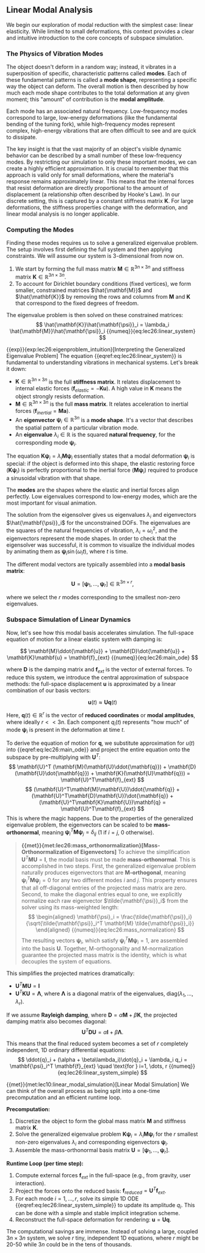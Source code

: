 ## Linear Modal Analysis

We begin our exploration of modal reduction with the simplest case: linear elasticity. While limited to small deformations, this context provides a clear and intuitive introduction to the core concepts of subspace simulation.

### The Physics of Vibration Modes

The object doesn't deform in a random way; instead, it vibrates in a superposition of specific, characteristic patterns called **modes**. Each of these fundamental patterns is called a **mode shape**, representing a specific way the object can deform. The overall motion is then described by how much each mode shape contributes to the total deformation at any given moment; this "amount" of contribution is the **modal amplitude**.

Each mode has an associated natural frequency. Low-frequency modes correspond to large, low-energy deformations (like the fundamental bending of the tuning fork), while high-frequency modes represent complex, high-energy vibrations that are often difficult to see and are quick to dissipate.

The key insight is that the vast majority of an object's visible dynamic behavior can be described by a small number of these low-frequency modes. By restricting our simulation to only these important modes, we can create a highly efficient approximation. It is crucial to remember that this approach is valid only for small deformations, where the material's response remains approximately linear. This means that the internal forces that resist deformation are directly proportional to the amount of displacement (a relationship often described by Hooke's Law). In our discrete setting, this is captured by a constant stiffness matrix $\mathbf{K}$. For large deformations, the stiffness properties change with the deformation, and linear modal analysis is no longer applicable.


### Computing the Modes

Finding these modes requires us to solve a generalized eigenvalue problem. The setup involves first defining the full system and then applying constraints. We will assume our system is 3-dimensional from now on.
1. We start by forming the full mass matrix $\mathbf{M} \in \mathbb{R}^{3n \times 3n}$ and stiffness matrix $\mathbf{K} \in \mathbb{R}^{3n \times 3n}$.
2. To account for Dirichlet boundary conditions (fixed vertices), we form smaller, constrained matrices $\hat{\mathbf{M}}$ and $\hat{\mathbf{K}}$ by removing the rows and columns from $\mathbf{M}$ and $\mathbf{K}$ that correspond to the fixed degrees of freedom.

The eigenvalue problem is then solved on these constrained matrices:
$$
\hat{\mathbf{K}}\hat{\mathbf{\psi}}_i = \lambda_i \hat{\mathbf{M}}\hat{\mathbf{\psi}}_i
{{numeq}}{eq:lec26:linear_system}
$$

{{exp}}{exp:lec26:eigenproblem_intuition}[Interpreting the Generalized Eigenvalue Problem]
The equation {{eqref:eq:lec26:linear_system}} is fundamental to understanding vibrations in mechanical systems. Let's break it down:
*   $\mathbf{K} \in \mathbb{R}^{3n \times 3n}$ is the full **stiffness matrix**. It relates displacement to internal elastic forces ($\mathbf{f}_{elastic} = -\mathbf{K}\mathbf{u}$). A high value in $\mathbf{K}$ means the object strongly resists deformation.
*   $\mathbf{M} \in \mathbb{R}^{3n \times 3n}$ is the full **mass matrix**. It relates acceleration to inertial forces ($\mathbf{f}_{inertial} = \mathbf{M}\mathbf{a}$).
*   An **eigenvector** $\mathbf{\psi}_i \in \mathbb{R}^{3n}$ is a **mode shape**. It's a vector that describes the spatial pattern of a particular vibration mode.
*   An **eigenvalue** $\lambda_i \in \mathbb{R}$ is the squared **natural frequency**, for the corresponding mode $\mathbf{\psi}_i$.

The equation $\mathbf{K}\mathbf{\psi}_i = \lambda_i \mathbf{M}\mathbf{\psi}_i$ essentially states that a modal deformation $\mathbf{\psi}_i$ is special: if the object is deformed into this shape, the elastic restoring force ($\mathbf{K}\mathbf{\psi}_i$) is perfectly proportional to the inertial force ($\mathbf{M}\mathbf{\psi}_i$) required to produce a sinusoidal vibration with that shape.

The **modes** are the shapes where the elastic and inertial forces align perfectly. Low eigenvalues correspond to low-energy modes, which are the most important for visual animation.

The solution from the eigensolver gives us eigenvalues $\lambda_i$ and eigenvectors $\hat{\mathbf{\psi}}_i$ for the unconstrained DOFs. The eigenvalues are the squares of the natural frequencies of vibration, $\lambda_i = \omega_i^2$, and the eigenvectors represent the mode shapes. In order to check that the eigensolver was successful, it is common to visualize the individual modes by animating them as $\mathbf{\psi}_i\sin(\omega_i t)$, where $t$ is time.

The different modal vectors are typically assembled into a **modal basis matrix**:

$$
\mathbf{U} = [\mathbf{\psi}_1, \dots, \mathbf{\psi}_r] \in \mathbb{R}^{3n \times r},
$$ 

where we select the $r$ modes corresponding to the smallest non-zero eigenvalues. 



### Subspace Simulation of Linear Dynamics

Now, let's see how this modal basis accelerates simulation. The full-space equation of motion for a linear elastic system with damping is:

$$
\mathbf{M}\ddot{\mathbf{u}} + \mathbf{D}\dot{\mathbf{u}} + \mathbf{K}\mathbf{u} = \mathbf{f}_{ext}
{{numeq}}{eq:lec26:main_ode}
$$

where $\mathbf{D}$ is the damping matrix and $\mathbf{f}_{ext}$ is the vector of external forces. To reduce this system, we introduce the central approximation of subspace methods: the full-space displacement $\mathbf{u}$ is approximated by a linear combination of our basis vectors:

$$
\mathbf{u}(t) \approx \mathbf{U}\mathbf{q}(t)
$$

Here, $\mathbf{q}(t) \in \mathbb{R}^r$ is the vector of **reduced coordinates** or **modal amplitudes**, where ideally $r << 3n$. Each component $q_i(t)$ represents "how much" of mode $\mathbf{\psi}_i$ is present in the deformation at time $t$.

To derive the equation of motion for $\mathbf{q}$, we substitute approximation for $u(t)$ into {{eqref:eq:lec26:main_ode}} and project the entire equation onto the subspace by pre-multiplying with $\mathbf{U}^T$:
$$
\mathbf{U}^T (\mathbf{M}(\mathbf{U}\ddot{\mathbf{q}}) + \mathbf{D}(\mathbf{U}\dot{\mathbf{q}}) + \mathbf{K}(\mathbf{U}\mathbf{q})) = \mathbf{U}^T\mathbf{f}_{ext}
$$
$$
(\mathbf{U}^T\mathbf{M}\mathbf{U})\ddot{\mathbf{q}} + (\mathbf{U}^T\mathbf{D}\mathbf{U})\dot{\mathbf{q}} + (\mathbf{U}^T\mathbf{K}\mathbf{U})\mathbf{q} = \mathbf{U}^T\mathbf{f}_{ext}
$$
This is where the magic happens. Due to the properties of the generalized eigenvalue problem, the eigenvectors can be scaled to be **mass-orthonormal**, meaning $\mathbf{\psi}_i^T\mathbf{M}\mathbf{\psi}_j = \delta_{ij}$ (1 if $i=j$, 0 otherwise).



> **{{met}}{met:lec26:mass_orthonormalization}[Mass-Orthonormalization of Eigenvectors]**
To achieve the simplification $\mathbf{U}^T\mathbf{M}\mathbf{U} = \mathbf{I}$, the modal basis must be made **mass-orthonormal**. This is accomplished in two steps. First, the generalized eigenvalue problem naturally produces eigenvectors that are **M-orthogonal**, meaning $\mathbf{\psi}_i^T \mathbf{M} \mathbf{\psi}_j = 0$ for any two different modes $i$ and $j$. This property ensures that all off-diagonal entries of the projected mass matrix are zero. Second, to make the diagonal entries equal to one, we explicitly normalize each raw eigenvector $\tilde{\mathbf{\psi}}_i$ from the solver using its mass-weighted length:
$$
\begin{aligned}
    \mathbf{\psi}_i = \frac{\tilde{\mathbf{\psi}}_i}{\sqrt{\tilde{\mathbf{\psi}}_i^T \mathbf{M} \tilde{\mathbf{\psi}}_i}}
\end{aligned}
{{numeq}}{eq:lec26:mass_normalization}
$$
The resulting vectors $\mathbf{\psi}_i$, which satisfy $\mathbf{\psi}_i^T \mathbf{M} \mathbf{\psi}_i = 1$, are assembled into the basis $\mathbf{U}$. Together, M-orthogonality and M-normalization guarantee the projected mass matrix is the identity, which is what decouples the system of equations.

This simplifies the projected matrices dramatically:
*   $\mathbf{U}^T\mathbf{M}\mathbf{U} = \mathbf{I}$ 
*   $\mathbf{U}^T\mathbf{K}\mathbf{U} = \mathbf{\Lambda}$, where $\mathbf{\Lambda}$ is a diagonal matrix of the eigenvalues, $\text{diag}(\lambda_1, \dots, \lambda_r)$.

If we assume **Rayleigh damping**, where $\mathbf{D} = \alpha\mathbf{M} + \beta\mathbf{K}$, the projected damping matrix also becomes diagonal: 
$$\mathbf{U}^T\mathbf{D}\mathbf{U} = \alpha\mathbf{I} + \beta\mathbf{\Lambda}.$$

This means that the final reduced system becomes a set of $r$ completely independent, 1D ordinary differential equations:
$$
\ddot{q}_i + (\alpha + \beta\lambda_i)\dot{q}_i + \lambda_i q_i = \mathbf{\psi}_i^T \mathbf{f}_{ext} \quad \text{for } i=1, \dots, r
{{numeq}}{eq:lec26:linear_system_simple}
$$


{{met}}{met:lec10:linear_modal_simulation}[Linear Modal Simulation]
We can think of the overall process as being split into a one-time precomputation and an efficient runtime loop.

**Precomputation:**
1.  Discretize the object to form the global mass matrix $\mathbf{M}$ and stiffness matrix $\mathbf{K}$.
2.  Solve the generalized eigenvalue problem $\mathbf{K}\mathbf{\psi}_i = \lambda_i \mathbf{M}\mathbf{\psi}_i$ for the $r$ smallest non-zero eigenvalues $\lambda_i$ and corresponding eigenvectors $\mathbf{\psi}_i$.
3.  Assemble the mass-orthonormal basis matrix $\mathbf{U} = [\mathbf{\psi}_1, \dots, \mathbf{\psi}_r]$.

**Runtime Loop (per time step):**
1.  Compute external forces $\mathbf{f}_{ext}$ in the full-space (e.g., from gravity, user interaction).
2.  Project the forces onto the reduced basis: $\mathbf{f}_{reduced} = \mathbf{U}^T\mathbf{f}_{ext}$.
3.  For each mode $i=1, \dots, r$, solve its simple 1D ODE {{eqref:eq:lec26:linear_system_simple}} to update its amplitude $q_i$. This can be done with a simple and stable implicit integration scheme.
4.  Reconstruct the full-space deformation for rendering: $\mathbf{u} = \mathbf{U}\mathbf{q}$.

The computational savings are immense. Instead of solving a large, coupled $3n \times 3n$ system, we solve $r$ tiny, independent 1D equations, where $r$ might be 20-50 while $3n$ could be in the tens of thousands. 



